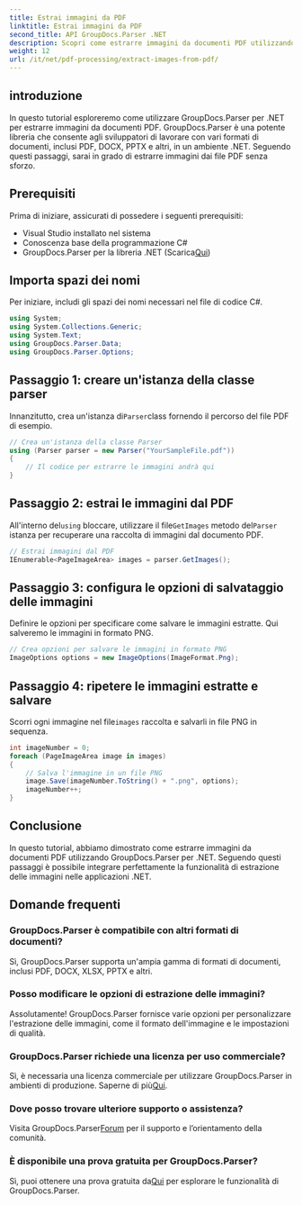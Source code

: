 ```yaml
---
title: Estrai immagini da PDF
linktitle: Estrai immagini da PDF
second_title: API GroupDocs.Parser .NET
description: Scopri come estrarre immagini da documenti PDF utilizzando GroupDocs.Parser per .NET. Guida passo passo con esempi di codice.
weight: 12
url: /it/net/pdf-processing/extract-images-from-pdf/
---
```

## introduzione
In questo tutorial esploreremo come utilizzare GroupDocs.Parser per .NET per estrarre immagini da documenti PDF. GroupDocs.Parser è una potente libreria che consente agli sviluppatori di lavorare con vari formati di documenti, inclusi PDF, DOCX, PPTX e altri, in un ambiente .NET. Seguendo questi passaggi, sarai in grado di estrarre immagini dai file PDF senza sforzo.
## Prerequisiti
Prima di iniziare, assicurati di possedere i seguenti prerequisiti:
- Visual Studio installato nel sistema
- Conoscenza base della programmazione C#
-  GroupDocs.Parser per la libreria .NET (Scarica[Qui](https://releases.groupdocs.com/parser/net/))

## Importa spazi dei nomi
Per iniziare, includi gli spazi dei nomi necessari nel file di codice C#.
```csharp
using System;
using System.Collections.Generic;
using System.Text;
using GroupDocs.Parser.Data;
using GroupDocs.Parser.Options;
```
## Passaggio 1: creare un'istanza della classe parser
 Innanzitutto, crea un'istanza di`Parser`class fornendo il percorso del file PDF di esempio.
```csharp
// Crea un'istanza della classe Parser
using (Parser parser = new Parser("YourSampleFile.pdf"))
{
    // Il codice per estrarre le immagini andrà qui
}
```
## Passaggio 2: estrai le immagini dal PDF
 All'interno del`using` bloccare, utilizzare il file`GetImages` metodo del`Parser` istanza per recuperare una raccolta di immagini dal documento PDF.
```csharp
// Estrai immagini dal PDF
IEnumerable<PageImageArea> images = parser.GetImages();
```
## Passaggio 3: configura le opzioni di salvataggio delle immagini
Definire le opzioni per specificare come salvare le immagini estratte. Qui salveremo le immagini in formato PNG.
```csharp
// Crea opzioni per salvare le immagini in formato PNG
ImageOptions options = new ImageOptions(ImageFormat.Png);
```
## Passaggio 4: ripetere le immagini estratte e salvare
 Scorri ogni immagine nel file`images` raccolta e salvarli in file PNG in sequenza.
```csharp
int imageNumber = 0;
foreach (PageImageArea image in images)
{
    // Salva l'immagine in un file PNG
    image.Save(imageNumber.ToString() + ".png", options);
    imageNumber++;
}
```

## Conclusione
In questo tutorial, abbiamo dimostrato come estrarre immagini da documenti PDF utilizzando GroupDocs.Parser per .NET. Seguendo questi passaggi è possibile integrare perfettamente la funzionalità di estrazione delle immagini nelle applicazioni .NET.

## Domande frequenti
### GroupDocs.Parser è compatibile con altri formati di documenti?
Sì, GroupDocs.Parser supporta un'ampia gamma di formati di documenti, inclusi PDF, DOCX, XLSX, PPTX e altri.
### Posso modificare le opzioni di estrazione delle immagini?
Assolutamente! GroupDocs.Parser fornisce varie opzioni per personalizzare l'estrazione delle immagini, come il formato dell'immagine e le impostazioni di qualità.
### GroupDocs.Parser richiede una licenza per uso commerciale?
 Sì, è necessaria una licenza commerciale per utilizzare GroupDocs.Parser in ambienti di produzione. Saperne di più[Qui](https://purchase.groupdocs.com/buy).
### Dove posso trovare ulteriore supporto o assistenza?
 Visita GroupDocs.Parser[Forum](https://forum.groupdocs.com/c/parser/17) per il supporto e l’orientamento della comunità.
### È disponibile una prova gratuita per GroupDocs.Parser?
 Sì, puoi ottenere una prova gratuita da[Qui](https://releases.groupdocs.com/) per esplorare le funzionalità di GroupDocs.Parser.